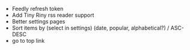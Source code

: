 - Feedly refresh token
- Add Tiny Riny rss reader  support
- Better settings pages
- Sort items by (select in settings) (date, popular, alphabetical?) / ASC-DESC
- go to top link

